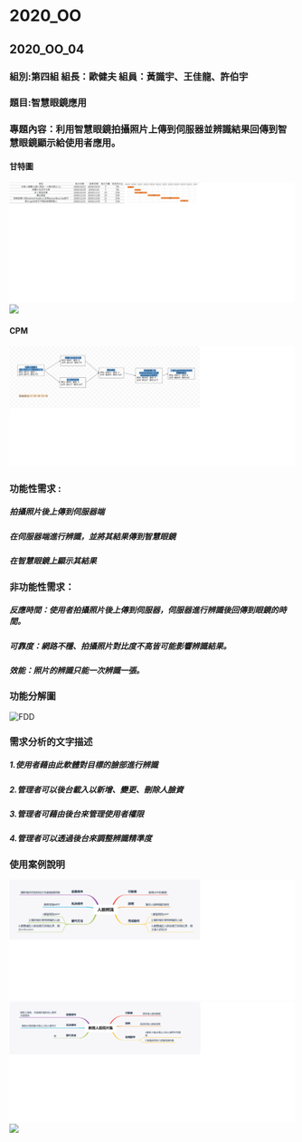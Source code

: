 # 2020_OO

## 2020_OO_04

### 組別:第四組 組長：歐健夫 組員：黃識宇、王佳龍、許伯宇
### 題目:智慧眼鏡應用
### 專題內容：利用智慧眼鏡拍攝照片上傳到伺服器並辨識結果回傳到智慧眼鏡顯示給使用者應用。




#### 甘特圖

![甘特圖](甘特圖.png)
![](甘特圖1.png)

#### CPM
![CPM](CPM.png)

### 功能性需求 :
##### 拍攝照片後上傳到伺服器端
##### 在伺服器端進行辨識，並將其結果傳到智慧眼鏡
##### 在智慧眼鏡上顯示其結果


### 非功能性需求： 
##### 反應時間：使用者拍攝照片後上傳到伺服器，伺服器進行辨識後回傳到眼鏡的時間。
##### 可靠度：網路不穩、拍攝照片對比度不高皆可能影響辨識結果。
##### 效能：照片的辨識只能一次辨識一張。

### 功能分解圖
![FDD](FDD.png)

### 需求分析的文字描述
##### 1.使用者藉由此軟體對目標的臉部進行辨識
##### 2.管理者可以後台載入以新增、變更、刪除人臉資
##### 3.管理者可藉由後台來管理使用者權限
##### 4.管理者可以透過後台來調整辨識精準度

### 使用案例說明
![](使用案例說明1.png)
![](使用案例說明2.png)
![](使用案例說明4.png)
